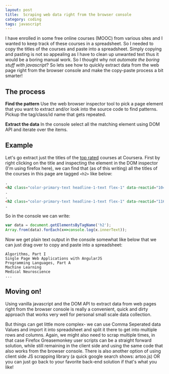 ```yaml
---
layout: post
title:  Scraping web data right from the browser console
category: coding
tags: javascript
---
```

I have enrolled in some free online courses (MOOC) from various sites and I wanted to keep track of these courses in a spreadsheet. So I needed to copy the titles of the courses and paste into a spreadsheet. Simply copying and pasting is not so appealing as I have to clean up unwanted text thus it would be a boring manual work. So I thought why not *automate the boring stuff with javascript*? So lets see how to quickly extract data from the web page right from the browser console and make the copy-paste process a bit smarter!
<!--more-->

## The process

**Find the pattern**  Use the web browser inspector tool to pick a page element that you want to extract and/or look into the source code to find patterns. Pickup the tag/class/id name that gets repeated. 

**Extract the data**  In the console select all the matching element using DOM API and iterate over the items.

## Example
Let's go extract just the titles of the [top rated](https://www.coursera.org/featured/top_rated_courses) courses at Coursera. First by right clicking on the title and inspecting the element in the DOM inspector (I'm using firefox here), we can find that (as of this writing) all the titles of the courses in this page are tagged ```<h2>``` like below:

~~~ html
.
<h2 class="color-primary-text headline-1-text flex-1" data-reactid="104">Algorithms, Part I</h2>
.
.
<h2 class="color-primary-text headline-1-text flex-1" data-reactid="116">Single Page Web Applications with AngularJS</h2>
.
~~~

So in the console we can write:

~~~ javascript
var data = document.getElementsByTagName('h2');
Array.from(data).forEach(x=>console.log(x.innerText));
~~~

Now we get plain text output in the console somewhat like below that we can just drag over to copy and paste into a spreadsheet:

~~~
Algorithms, Part I
Single Page Web Applications with AngularJS
Programming Languages, Part A
Machine Learning
Medical Neuroscience
...
~~~

## Moving on!

Using vanilla javascript and the DOM API to extract data from web pages right from the browser console is really a convenient, quick and dirty approach that works very well for personal small scale data collection. 

But things can get little more complex- we can use Comma Seperated data Values and import it into spreadsheet and split it there to get into multiple rows and columns. Again, we might also need to scrap multiple times, in that case Firefox Greasemonkey user scripts can be a straight forward solution, while still remaining in the client side and using the same code that also works from the browser console. There is also another option of using client side JS scrapping library (a quick google search shows: artoo.js) OR you can just go back to your favorite back-end solution if that's what you like!
